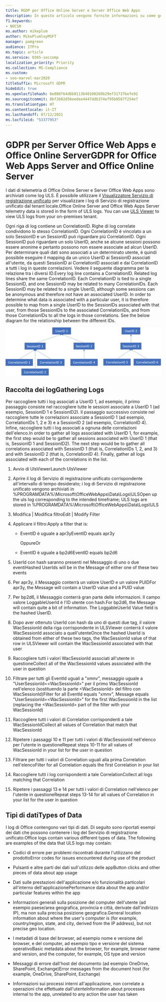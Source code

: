 ```yaml
---
title: RGDP per Office Online Server e Server Office Web Apps
description: In questo articolo vengono fornite informazioni su come gestire i requisiti del GDPR per Office Online Server e Office Web Apps Server.
f1.keywords:
- NOCSH
ms.author: mikeplum
author: MikePlumleyMSFT
manager: pamgreen
audience: ITPro
ms.topic: article
ms.service: O365-seccomp
localization_priority: Priority
ms.collection: MS-Compliance
ms.custom:
- seo-marvel-mar2020
titleSuffix: Microsoft GDPR
hideEdit: true
ms.openlocfilehash: 6e088f64d6b0113640100269b29ef31737befe92
ms.sourcegitcommit: 8bf2602d56eedee4447ddb374ef95b0587f254e7
ms.translationtype: HT
ms.contentlocale: it-IT
ms.lasthandoff: 07/12/2021
ms.locfileid: "53377953"
---
```

# <a name="gdpr-for-office-web-apps-server-and-office-online-server"></a><span data-ttu-id="196a7-103">GDPR per Server Office Web Apps e Office Online Server</span><span class="sxs-lookup"><span data-stu-id="196a7-103">GDPR for Office Web Apps Server and Office Online Server</span></span>

<span data-ttu-id="196a7-p101">I dati di telemetria di Office Online Server e Server Office Web Apps sono archiviati come log ULS. È possibile utilizzare il [Visualizzatore Servizio di registrazione unificato](https://www.microsoft.com/download/details.aspx?id=44020) per visualizzare i log di Servizio di registrazione unificato dal tenant locale.</span><span class="sxs-lookup"><span data-stu-id="196a7-p101">Office Online Server and Office Web Apps Server telemetry data is stored in the form of ULS logs. You can use [ULS Viewer](https://www.microsoft.com/download/details.aspx?id=44020) to view ULS logs from your on-premises tenant.</span></span>

<span data-ttu-id="196a7-p102">Ogni riga di log contiene un CorrelationID. Righe di log correlate condividono lo stesso CorrelationID. Ogni CorrelationID è vincolato a un solo SessionID e un SessionID può riguardare più CorrelationID. Ogni SessionID può riguardare un solo UserID, anche se alcune sessioni possono essere anonime e pertanto possono non essere associate ad alcun UserID. Per determinare quali dati sono associati a un determinato utente, è quindi possibile eseguire il mapping da un unico UserID ai SessionID associati all'utente, da questi SessionID ai CorrelationID associati e dai CorrelationID a tutti i log in queste correlazioni. Vedere il seguente diagramma per la relazione tra i diversi ID.</span><span class="sxs-lookup"><span data-stu-id="196a7-p102">Every log line contains a CorrelationID. Related log lines share the same CorrelationID. Each CorrelationID is tied to a single SessionID, and one SessionID may be related to many CorrelationIDs. Each SessionID may be related to a single UserID, although some sessions can be anonymous and therefore not have an associated UserID. In order to determine what data is associated with a particular user, it is therefore possible to map from a single UserID to the SessionIDs associated with that user, from those SessionIDs to the associated CorrelationIDs, and from those CorrelationIDs to all the logs in those correlations. See the below diagram for the relationship between the different IDs.</span></span>

![Diagramma di flusso che mostra la relazione tra SessionID e CorrelationIds](../media/gdpr-for-office-online-server-image1.jpg)

## <a name="gathering-logs"></a><span data-ttu-id="196a7-113">Raccolta dei log</span><span class="sxs-lookup"><span data-stu-id="196a7-113">Gathering Logs</span></span>

<span data-ttu-id="196a7-p103">Per raccogliere tutti i log associati a UserID 1, ad esempio, il primo passaggio consiste nel raccogliere tutte le sessioni associate a UserID 1 (ad esempio, SessionID 1 e SessionID2). Il passaggio successivo consiste nel raccogliere tutte le correlazioni associate a SessionID 1 (ad esempio, CorrelationIDs 1, 2 e 3) e a SessionID 2 (ad esempio, CorrelationID 4). Infine, raccogliere tutti i log associati a ognuna delle correlazioni dell'elenco.</span><span class="sxs-lookup"><span data-stu-id="196a7-p103">In order to gather all logs associated with UserID 1, for example, the first step would be to gather all sessions associated with UserID 1 (that is, SessionID 1 and SessionID2). The next step would be to gather all correlations associated with SessionID 1 (that is, CorrelationIDs 1, 2, and 3) and with SessionID 2 (that is, CorrelationID 4). Finally, gather all logs associated with each of the correlations in the list.</span></span>

1. <span data-ttu-id="196a7-117">Avvio di UlsViewer</span><span class="sxs-lookup"><span data-stu-id="196a7-117">Launch UlsViewer</span></span>

2. <span data-ttu-id="196a7-118">Aprire il log di Servizio di registrazione unificato corrispondente all'intervallo di tempo desiderato; i log di Servizio di registrazione unificato vengono archiviati in %PROGRAMDATA%\\Microsoft\\OfficeWebApps\\Data\\Logs\\ULS</span><span class="sxs-lookup"><span data-stu-id="196a7-118">Open up the uls log corresponding to the intended timeframe; ULS logs are stored in %PROGRAMDATA%\\Microsoft\\OfficeWebApps\\Data\\Logs\\ULS</span></span>

3. <span data-ttu-id="196a7-119">Modifica | Modifica filtro</span><span class="sxs-lookup"><span data-stu-id="196a7-119">Edit | Modify Filter</span></span>

4. <span data-ttu-id="196a7-120">Applicare il filtro:</span><span class="sxs-lookup"><span data-stu-id="196a7-120">Apply a filter that is:</span></span>

    - <span data-ttu-id="196a7-121">EventID è uguale a apr3y</span><span class="sxs-lookup"><span data-stu-id="196a7-121">EventID equals apr3y</span></span>

      <span data-ttu-id="196a7-122">Oppure</span><span class="sxs-lookup"><span data-stu-id="196a7-122">Or</span></span>

    - <span data-ttu-id="196a7-123">EventID è uguale a bp2d6</span><span class="sxs-lookup"><span data-stu-id="196a7-123">EventID equals bp2d6</span></span>

5. <span data-ttu-id="196a7-124">UserId con hash saranno presenti nel Messaggio di uno o due eventi</span><span class="sxs-lookup"><span data-stu-id="196a7-124">Hashed UserIds will be in the Message of either one of these two events</span></span>

6. <span data-ttu-id="196a7-125">Per apr3y, il Messaggio conterrà un valore UserID e un valore PUID</span><span class="sxs-lookup"><span data-stu-id="196a7-125">For apr3y, the Message will contain a UserID value and a PUID value</span></span>

7. <span data-ttu-id="196a7-p104">Per bp2d6, il Messaggio conterrà gran parte delle informazioni. Il campo valore LoggableUserId è l'ID utente con hash.</span><span class="sxs-lookup"><span data-stu-id="196a7-p104">For bp2d6, the Message will contain quite a bit of information. The LoggableUserId Value field is the hashed UserID.</span></span>

8. <span data-ttu-id="196a7-128">Dopo aver ottenuto UserId con hash da uno di questi due tag, il valore WacSessionId della riga corrispondente in ULSViewer conterrà il valore WacSessionId associato a quell'utente</span><span class="sxs-lookup"><span data-stu-id="196a7-128">Once the hashed UserId is obtained from either of these two tags, the WacSessionId value of that row in ULSViewer will contain the WacSessionId associated with that user</span></span>

9. <span data-ttu-id="196a7-129">Raccogliere tutti i valori WacSessionId associati all'utente in questione</span><span class="sxs-lookup"><span data-stu-id="196a7-129">Collect all of the WacSessionId values associated with the user in question</span></span>

10. <span data-ttu-id="196a7-130">Filtrare per tutti gli EventId uguali a "xmnv", messaggio uguale a "UserSessionId=\<WacSessionId\>" per il primo WacSessionId nell'elenco (sostituendo la parte \<WacSessionId\> del filtro con WacSessionId)</span><span class="sxs-lookup"><span data-stu-id="196a7-130">Filter for all EventId equals "xmnv", Message equals "UserSessionId=\<WacSessionId\>" for the first WacSessionId in the list (replacing the \<WacSessionId\> part of the filter with your WacSessionId)</span></span>

11. <span data-ttu-id="196a7-131">Raccogliere tutti i valori di Correlation corrispondenti a tale WacSessionId</span><span class="sxs-lookup"><span data-stu-id="196a7-131">Collect all values of Correlation that match that WacSessionId</span></span>

12. <span data-ttu-id="196a7-132">Ripetere i passaggi 10 e 11 per tutti i valori di WacSessionId nell'elenco per l'utente in questione</span><span class="sxs-lookup"><span data-stu-id="196a7-132">Repeat steps 10-11 for all values of WacSessionId in your list for the user in question</span></span>

13. <span data-ttu-id="196a7-133">Filtrare per tutti i valori di Correlation uguali alla prima Correlation nell'elenco</span><span class="sxs-lookup"><span data-stu-id="196a7-133">Filter for all Correlation equals the first Correlation in your list</span></span>

14. <span data-ttu-id="196a7-134">Raccogliere tutti i log corrispondenti a tale Correlation</span><span class="sxs-lookup"><span data-stu-id="196a7-134">Collect all logs matching that Correlation</span></span>

15. <span data-ttu-id="196a7-135">Ripetere i passaggi 13 e 14 per tutti i valori di Correlation nell'elenco per l'utente in questione</span><span class="sxs-lookup"><span data-stu-id="196a7-135">Repeat steps 13-14 for all values of Correlation in your list for the user in question</span></span>

## <a name="types-of-data"></a><span data-ttu-id="196a7-136">Tipi di dati</span><span class="sxs-lookup"><span data-stu-id="196a7-136">Types of Data</span></span>

<span data-ttu-id="196a7-p105">I log di Office contengono vari tipi di dati. Di seguito sono riportati esempi dei dati che possono contenere i log del Servizio di registrazione unificato:</span><span class="sxs-lookup"><span data-stu-id="196a7-p105">Office logs contain various different types of data. The following are examples of the data that ULS logs may contain:</span></span>

- <span data-ttu-id="196a7-139">Codici di errore per problemi riscontrati durante l'utilizzano del prodotto</span><span class="sxs-lookup"><span data-stu-id="196a7-139">Error codes for issues encountered during use of the product</span></span>

- <span data-ttu-id="196a7-140">Pulsanti e altre parti dei dati sull'utilizzo delle app</span><span class="sxs-lookup"><span data-stu-id="196a7-140">Button clicks and other pieces of data about app usage</span></span>

- <span data-ttu-id="196a7-141">Dati sulle prestazioni dell'applicazione e/o funzionalità particolari all'interno dell'applicazione</span><span class="sxs-lookup"><span data-stu-id="196a7-141">Performance data about the app and/or particular features within the app</span></span>

- <span data-ttu-id="196a7-142">Informazioni generali sulla posizione del computer dell'utente (ad esempio paese/area geografica, provincia e città, derivate dall'indirizzo IP), ma non sulla precisa posizione geografica.</span><span class="sxs-lookup"><span data-stu-id="196a7-142">General location information about where the user's computer is (for example, country/region, state, and city, derived from the IP address), but not precise geo location.</span></span>

- <span data-ttu-id="196a7-143">I metadati di base del browser, ad esempio nome e versione del browser, e del computer, ad esempio tipo e versione del sistema operativo</span><span class="sxs-lookup"><span data-stu-id="196a7-143">Basic metadata about the browser, for example, browser name and version, and the computer, for example, OS type and version</span></span>

- <span data-ttu-id="196a7-144">Messaggi di errore dall'host del documento (ad esempio OneDrive, SharePoint, Exchange)</span><span class="sxs-lookup"><span data-stu-id="196a7-144">Error messages from the document host (for example, OneDrive, SharePoint, Exchange)</span></span>

- <span data-ttu-id="196a7-145">Informazioni sui processi interni all'applicazione, non correlate a operazioni che effettuate dall'utente</span><span class="sxs-lookup"><span data-stu-id="196a7-145">Information about processes internal to the app, unrelated to any action the user has taken</span></span>
